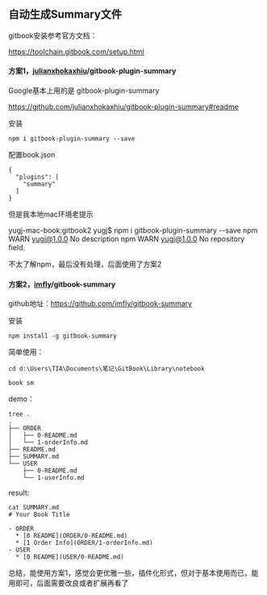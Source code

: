 ## 自动生成Summary文件

gitbook安装参考官方文档：

https://toolchain.gitbook.com/setup.html

#### 方案1，[julianxhokaxhiu](https://github.com/julianxhokaxhiu)/**gitbook-plugin-summary**

Google基本上用的是 gitbook-plugin-summary

https://github.com/julianxhokaxhiu/gitbook-plugin-summary#readme

安装

```
npm i gitbook-plugin-summary --save
```

配置book.json

```
{
  "plugins": [
    "summary"
  ]
}
```

但是我本地mac环境老提示

yugj-mac-book:gitbook2 yugj$ npm i gitbook-plugin-summary --save npm WARN [yugj@1.0.0](mailto:yugj@1.0.0) No description npm WARN [yugj@1.0.0](mailto:yugj@1.0.0) No repository field.

不太了解npm，最后没有处理，后面使用了方案2

#### 方案2，[imfly](https://github.com/imfly)/**gitbook-summary**

github地址：https://github.com/imfly/gitbook-summary

安装

```
npm install -g gitbook-summary
```

简单使用：

```
cd d:\Users\TIA\Documents\笔记\GitBook\Library\notebook

book sm
```

demo：

```
tree .
.
├── ORDER
│   ├── 0-README.md
│   └── 1-orderInfo.md
├── README.md
├── SUMMARY.md
└── USER
    ├── 0-README.md
    └── 1-userInfo.md
```

result:

```
cat SUMMARY.md
# Your Book Title
 
- ORDER
  * [0 README](ORDER/0-README.md)
  * [1 Order Info](ORDER/1-orderInfo.md)
- USER
  * [0 README](USER/0-README.md)
```

总结，能使用方案1，感觉会更优雅一些，插件化形式，但对于基本使用而已，能用即可，后面需要改良或者扩展再看了